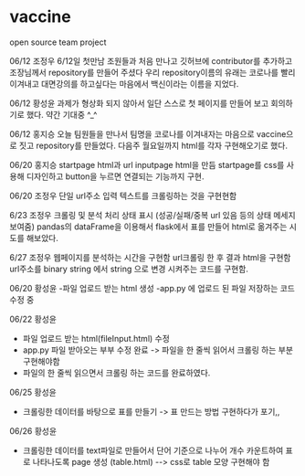 # vaccine
open source team project

06/12 조정우
6/12일 첫만남 조원들과 처음 만나고 깃허브에 contributor를 추가하고 조장님께서 repository를 만들어 주셨다 우리 repository이름의 유래는 코로나를 빨리 이겨내고 대면강의를 하고싶다는 마음에서 백신이라는 이름을 지었다.

06/12 황성윤 
  과제가 형상화 되지 않아서 일단 스스로 첫 페이지를 만들어 보고 회의하기로 했다. 약간 기대중 ^_^

06/12 홍지승
 오늘 팀원들을 만나서 팀명을 코로나를 이겨내자는 마음으로 vaccine으로 짓고 repository를 만들었다. 다음주 월요일까지 html를 각자 구현해오기로 했다.

06/20 홍지승
 startpage html과 url inputpage html을 만듬
 startpage를 css를 사용해 디자인하고 button을 누르면 연결되는 기능까지 구현.
 
06/20 조정우
단일 url주소 입력 텍스트를 크롤링하는 것을 구현현함

6/23 조정우
크롤링 및 분석 처리 상태 표시 (성공/실패/중복 url 있음 등의 상태 메세지 보여줌)
pandas의 dataFrame을 이용해서 flask에서 표를 만들어 html로 옮겨주는 시도를 해보았다.

6/27 조정우
웹페이지를 분석하는 시간을 구현함
url크롤링 한 후 결과 html을 구현함
url주소를 binary string 에서 string 으로 변경 시켜주는 코드를 구현함.

06/20 황성윤
-파일 업로드 받는 html 생성
-app.py 에 업로드 된 파일 저장하는 코드 수정 중

06/22 황성윤
- 파일 업로드 받는 html(fileInput.html) 수정
- app.py 파일 받아오는 부부 수정 완료 -> 파일을 한 줄씩 읽어서 크롤링 하는 부분 구현해야함
- 파일의 한 줄씩 읽으면서 크롤링 하는 코드를 완료하였다. 

06/25 황성윤
- 크롤링한 데이터를 바탕으로 표를 만들기 -> 표 만드는 방법 구현하다가 포기,,

06/26 황성윤
- 크롤링한 데이터를 text파일로 만들어서 단어 기준으로 나누어 개수 카운트하여 표로 나타나도록 page 생성 (table.html) --> css로 table 모양 구현해야 함
